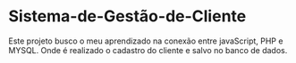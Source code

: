 # Sistema-de-Gestão-de-Cliente

Este projeto busco o meu aprendizado na conexão entre javaScript, PHP e MYSQL. Onde é realizado o cadastro do cliente e salvo no banco de dados.
